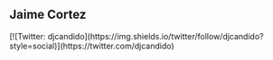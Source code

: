 <h2> Jaime Cortez</h2>
[![Twitter: djcandido](https://img.shields.io/twitter/follow/djcandido?style=social)](https://twitter.com/djcandido)
